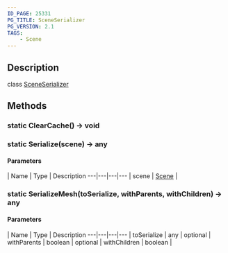 ```yaml
---
ID_PAGE: 25331
PG_TITLE: SceneSerializer
PG_VERSION: 2.1
TAGS:
    - Scene
---
```

## Description

class [SceneSerializer](/classes/3.1/SceneSerializer)



## Methods

### static ClearCache() &rarr; void


### static Serialize(scene) &rarr; any



#### Parameters
 | Name | Type | Description
---|---|---|---
 | scene | [Scene](/classes/3.1/Scene) | 

### static SerializeMesh(toSerialize, withParents, withChildren) &rarr; any



#### Parameters
 | Name | Type | Description
---|---|---|---
 | toSerialize | any | 
optional | withParents | boolean | 
optional | withChildren | boolean | 
